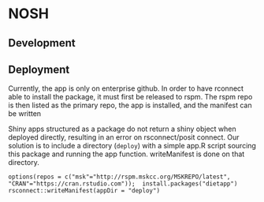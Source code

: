 # NOSH

## Development
## Deployment
Currently, the app is only on enterprise github. In order to have rconnect able to install the package, it must first be released to rspm.  The rspm repo is then listed as the primary repo, the app is installed, and the manifest can be written

Shiny apps structured as a package do not return a shiny object when deployed directly, resulting in an error on rsconnect/posit connect.  Our solution is to include a directory (`deploy`) with a simple app.R script sourcing this package and running the app function.  writeManifest is done on that directory.  


```
options(repos = c("msk"="http://rspm.mskcc.org/MSKREPO/latest", "CRAN"="https://cran.rstudio.com"));  install.packages("dietapp")
rsconnect::writeManifest(appDir = "deploy")

```